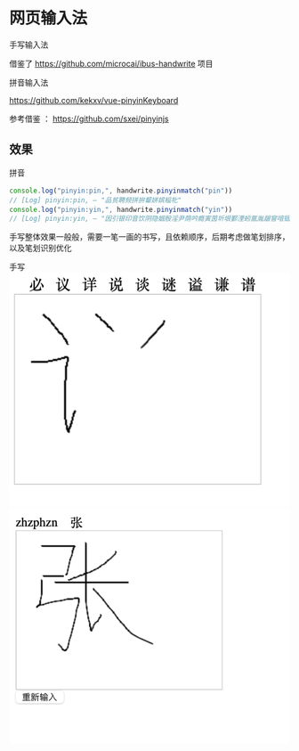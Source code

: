 # 网页输入法

手写输入法

借鉴了 https://github.com/microcai/ibus-handwrite 项目

拼音输入法

https://github.com/kekxv/vue-pinyinKeyboard

参考借鉴 ： https://github.com/sxei/pinyinjs

## 效果

拼音
```js
console.log("pinyin:pin,", handwrite.pinyinmatch("pin"))
// [Log] pinyin:pin, – "品贫聘频拼拚颦姘嫔榀牝"
console.log("pinyin:yin,", handwrite.pinyinmatch("yin"))
// [Log] pinyin:yin, – "因引银印音饮阴隐姻殷淫尹荫吟瘾寅茵圻垠鄞湮蚓氤胤龈窨喑铟洇狺夤廴吲霪茚堙"
```

手写整体效果一般般，需要一笔一画的书写，且依赖顺序，后期考虑做笔划排序，以及笔划识别优化

手写
![shuo.png](assets/shuo.png)
![zhang.png](assets/zhang.png)
